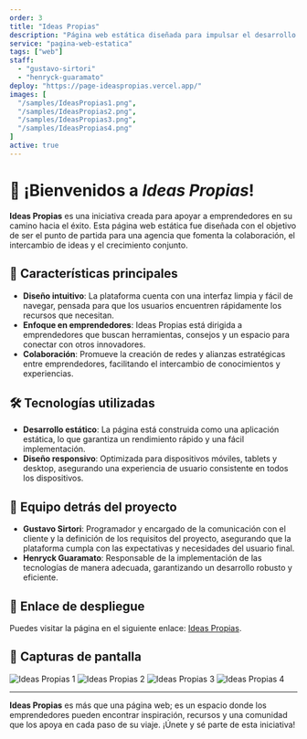 ```yaml
---
order: 3
title: "Ideas Propias"
description: "Página web estática diseñada para impulsar el desarrollo de una agencia dedicada a apoyar emprendedores. Su propósito es fomentar la colaboración, brindar soporte y promover el crecimiento conjunto. La plataforma sirve como un punto de encuentro para emprendedores, ofreciendo recursos, herramientas y un espacio para compartir ideas y proyectos innovadores."
service: "pagina-web-estatica"
tags: ["web"]
staff:
  - "gustavo-sirtori"
  - "henryck-guaramato"
deploy: "https://page-ideaspropias.vercel.app/"
images: [
  "/samples/IdeasPropias1.png",
  "/samples/IdeasPropias2.png",
  "/samples/IdeasPropias3.png",
  "/samples/IdeasPropias4.png"
]
active: true
---
```


# 🚀 ¡Bienvenidos a *Ideas Propias*!

**Ideas Propias** es una iniciativa creada para apoyar a emprendedores en su camino hacia el éxito. Esta página web estática fue diseñada con el objetivo de ser el punto de partida para una agencia que fomenta la colaboración, el intercambio de ideas y el crecimiento conjunto. 

## 🌟 **Características principales**
- **Diseño intuitivo**: La plataforma cuenta con una interfaz limpia y fácil de navegar, pensada para que los usuarios encuentren rápidamente los recursos que necesitan.
- **Enfoque en emprendedores**: Ideas Propias está dirigida a emprendedores que buscan herramientas, consejos y un espacio para conectar con otros innovadores.
- **Colaboración**: Promueve la creación de redes y alianzas estratégicas entre emprendedores, facilitando el intercambio de conocimientos y experiencias.

## 🛠️ **Tecnologías utilizadas**
- **Desarrollo estático**: La página está construida como una aplicación estática, lo que garantiza un rendimiento rápido y una fácil implementación.
- **Diseño responsivo**: Optimizada para dispositivos móviles, tablets y desktop, asegurando una experiencia de usuario consistente en todos los dispositivos.

## 👥 **Equipo detrás del proyecto**
- **Gustavo Sirtori**: Programador y encargado de la comunicación con el cliente y la definición de los requisitos del proyecto, asegurando que la plataforma cumpla con las expectativas y necesidades del usuario final.
- **Henryck Guaramato**: Responsable de la implementación de las tecnologías de manera adecuada, garantizando un desarrollo robusto y eficiente.

## 🔗 **Enlace de despliegue**
Puedes visitar la página en el siguiente enlace: [Ideas Propias](https://page-ideaspropias.vercel.app/).

## 📸 **Capturas de pantalla**
![Ideas Propias 1](/samples/IdeasPropias1.png)
![Ideas Propias 2](/samples/IdeasPropias2.png)
![Ideas Propias 3](/samples/IdeasPropias3.png)
![Ideas Propias 4](/samples/IdeasPropias4.png)

---

**Ideas Propias** es más que una página web; es un espacio donde los emprendedores pueden encontrar inspiración, recursos y una comunidad que los apoya en cada paso de su viaje. ¡Únete y sé parte de esta iniciativa!